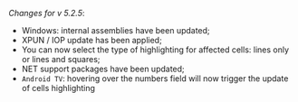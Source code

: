 _Changes for v 5.2.5_:
- Windows: internal assemblies have been updated;
- XPUN / IOP update has been applied;
- You can now select the type of highlighting for affected cells: lines only or lines and squares;
- NET support packages have been updated;
- `Android TV`: hovering over the numbers field will now trigger the update of cells highlighting
